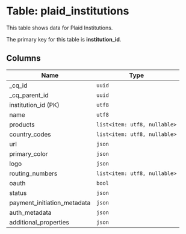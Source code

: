 # Table: plaid_institutions

This table shows data for Plaid Institutions.

The primary key for this table is **institution_id**.

## Columns

| Name          | Type          |
| ------------- | ------------- |
|_cq_id|`uuid`|
|_cq_parent_id|`uuid`|
|institution_id (PK)|`utf8`|
|name|`utf8`|
|products|`list<item: utf8, nullable>`|
|country_codes|`list<item: utf8, nullable>`|
|url|`json`|
|primary_color|`json`|
|logo|`json`|
|routing_numbers|`list<item: utf8, nullable>`|
|oauth|`bool`|
|status|`json`|
|payment_initiation_metadata|`json`|
|auth_metadata|`json`|
|additional_properties|`json`|